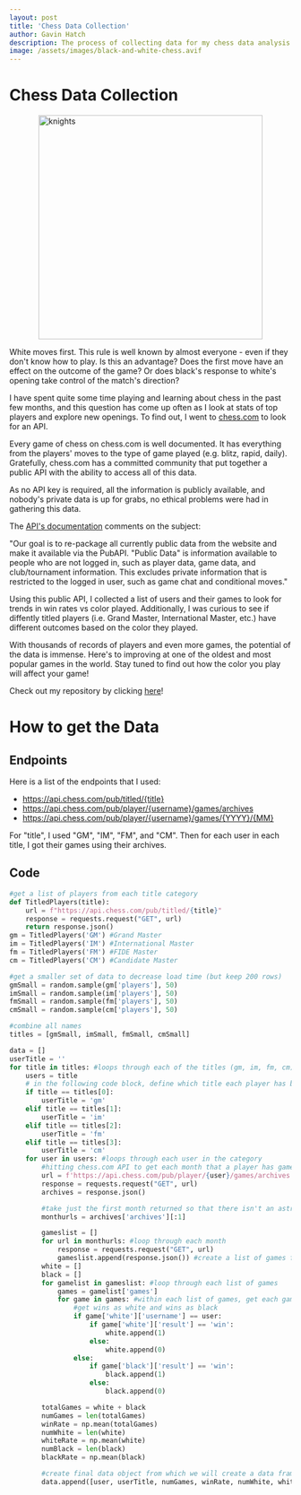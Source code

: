 ```yaml
---
layout: post
title: 'Chess Data Collection'
author: Gavin Hatch
description: The process of collecting data for my chess data analysis project
image: /assets/images/black-and-white-chess.avif
---
```


# Chess Data Collection

<img 
    src="https://github.com/grhatch/my386blog/blob/main/assets/images/knights.avif?raw=true" alt="knights" style="display: block;
            margin-left: auto;
            margin-right: auto; width:400px;"
/>

White moves first. This rule is well known by almost everyone - even if they don't know how to play. Is this an advantage? Does the first move have an effect on the outcome of the game? Or does black's response to white's opening take control of the match's direction?

I have spent quite some time playing and learning about chess in the past few months, and this question has come up often as I look at stats of top players and explore new openings. To find out, I went to [chess.com](https://www.chess.com) to look for an API.

Every game of chess on chess.com is well documented. It has everything from the players' moves to the type of game played (e.g. blitz, rapid, daily). Gratefully, chess.com has a committed community that put together a public API with the ability to access all of this data.

As no API key is required, all the information is publicly available, and nobody's private data is up for grabs, no ethical problems were had in gathering this data.

The [API's documentation](https://www.chess.com/news/view/published-data-api) comments on the subject:

"Our goal is to re-package all currently public data from the website and make it available via the PubAPI. "Public Data" is information available to people who are not logged in, such as player data, game data, and club/tournament information. This excludes private information that is restricted to the logged in user, such as game chat and conditional moves."

Using this public API, I collected a list of users and their games to look for trends in win rates vs color played. Additionally, I was curious to see if diffently titled players (i.e. Grand Master, International Master, etc.) have different outcomes based on the color they played.

With thousands of records of players and even more games, the potential of the data is immense. Here's to improving at one of the oldest and most popular games in the world. Stay tuned to find out how the color you play will affect your game!

Check out my repository by clicking [here](https://github.com/grhatch/chess-grhatch)!

# How to get the Data

## Endpoints

Here is a list of the endpoints that I used:

- https://api.chess.com/pub/titled/{title}
- https://api.chess.com/pub/player/{username}/games/archives
- https://api.chess.com/pub/player/{username}/games/{YYYY}/{MM}

For "title", I used "GM", "IM", "FM", and "CM".
Then for each user in each title, I got their games using their archives.

## Code

```python
#get a list of players from each title category
def TitledPlayers(title):
    url = f"https://api.chess.com/pub/titled/{title}"
    response = requests.request("GET", url)
    return response.json()
gm = TitledPlayers('GM') #Grand Master
im = TitledPlayers('IM') #International Master
fm = TitledPlayers('FM') #FIDE Master
cm = TitledPlayers('CM') #Candidate Master

#get a smaller set of data to decrease load time (but keep 200 rows)
gmSmall = random.sample(gm['players'], 50)
imSmall = random.sample(im['players'], 50)
fmSmall = random.sample(fm['players'], 50)
cmSmall = random.sample(cm['players'], 50)

#combine all names
titles = [gmSmall, imSmall, fmSmall, cmSmall]

data = []
userTitle = ''
for title in titles: #loops through each of the titles (gm, im, fm, cm)
    users = title
    # in the following code block, define which title each player has based on which part of the loop it is in
    if title == titles[0]:
        userTitle = 'gm'
    elif title == titles[1]:
        userTitle = 'im'
    elif title == titles[2]:
        userTitle = 'fm'
    elif title == titles[3]:
        userTitle = 'cm'
    for user in users: #loops through each user in the category
        #hitting chess.com API to get each month that a player has games
        url = f'https://api.chess.com/pub/player/{user}/games/archives'
        response = requests.request("GET", url)
        archives = response.json()

        #take just the first month returned so that there isn't an astronomical amount of data
        monthurls = archives['archives'][:1]

        gameslist = []
        for url in monthurls: #loop through each month
            response = requests.request("GET", url)
            gameslist.append(response.json()) #create a list of games for each player
        white = []
        black = []
        for gamelist in gameslist: #loop through each list of games
            games = gamelist['games']
            for game in games: #within each list of games, get each game
                #get wins as white and wins as black
                if game['white']['username'] == user:
                    if game['white']['result'] == 'win':
                        white.append(1)
                    else:
                        white.append(0)
                else:
                    if game['black']['result'] == 'win':
                        black.append(1)
                    else:
                        black.append(0)

        totalGames = white + black
        numGames = len(totalGames)
        winRate = np.mean(totalGames)
        numWhite = len(white)
        whiteRate = np.mean(white)
        numBlack = len(black)
        blackRate = np.mean(black)

        #create final data object from which we will create a data frame and do some analysis
        data.append([user, userTitle, numGames, winRate, numWhite, whiteRate, numBlack, blackRate])

```
